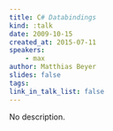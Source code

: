 ```yaml
---
title: C# Databindings
kind: :talk
date: 2009-10-15
created_at: 2015-07-11
speakers:
    - max
author: Matthias Beyer
slides: false
tags:
link_in_talk_list: false
---
```


No description.
